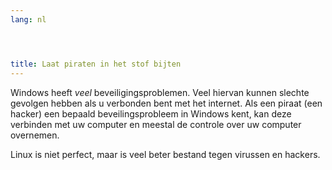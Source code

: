 ```yaml
---
lang: nl




title: Laat piraten in het stof bijten
---
```


Windows heeft <i>veel</i> beveiligingsproblemen. Veel hiervan kunnen slechte gevolgen hebben als u verbonden bent met het internet. Als een piraat (een hacker) een bepaald beveilingsprobleem in Windows kent, kan deze verbinden met uw computer en meestal de controle over uw computer overnemen.

Linux is niet perfect, maar is veel beter bestand tegen virussen en hackers.




